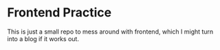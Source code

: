 # Frontend Practice

This is just a small repo to mess around with frontend, which I might turn into a blog if it works out.
